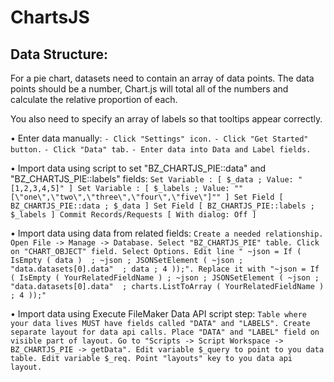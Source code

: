 # ChartsJS


## Data Structure: 

For a pie chart, datasets need to contain an array of data points. The data points should be a number, Chart.js will total all of the numbers and calculate the relative proportion of each.

You also need to specify an array of labels so that tooltips appear correctly.

• Enter data manually:
`- Click "Settings" icon.`
`- Click "Get Started" button.`
	`- Click "Data" tab.`
	`- Enter data into Data and Label fields.`

• Import data using script to set "BZ_CHARTJS_PIE::data" and "BZ_CHARTJS_PIE::labels" fields:
	`Set Variable : [ $_data ; Value: "[1,2,3,4,5]" ]
	Set Variable : [ $_labels ; Value: ""[\"one\",\"two\",\"three\",\"four\",\"five\"]"" ]
	Set Field [ BZ_CHARTJS_PIE::data ; $_data ]
	Set Field [ BZ_CHARTJS_PIE::labels ; $_labels ]
	Commit Records/Requests [ With dialog: Off ]`

• Import data using data from related fields:
	`Create a needed relationship.
	Open File -> Manage -> Database.
	Select "BZ_CHARTJS_PIE" table. Click on "CHART_OBJECT" field. Select Options.
	Edit line "	~json = If ( IsEmpty ( data )  ; ~json ; JSONSetElement ( ~json ; "data.datasets[0].data"  ; data ; 4 ));".
	Replace it with "~json = If ( IsEmpty ( YourRelatedFieldName ) ; ~json ; JSONSetElement ( ~json ; "data.datasets[0].data"  ; charts.ListToArray ( YourRelatedFieldName ) ; 4 ));"`

• Import data using Execute FileMaker Data API script step:
	`Table where your data lives MUST have fields called "DATA" and "LABELS".
	Create separate layout for data api calls. Place "DATA" and "LABEL" field on visible part of layout.
	Go to "Scripts -> Script Workspace -> BZ_CHARTJS_PIE -> getData".
	Edit variable $_query to point to you data table.
	Edit variable $_req. Point "layouts" key to you data api layout.`

